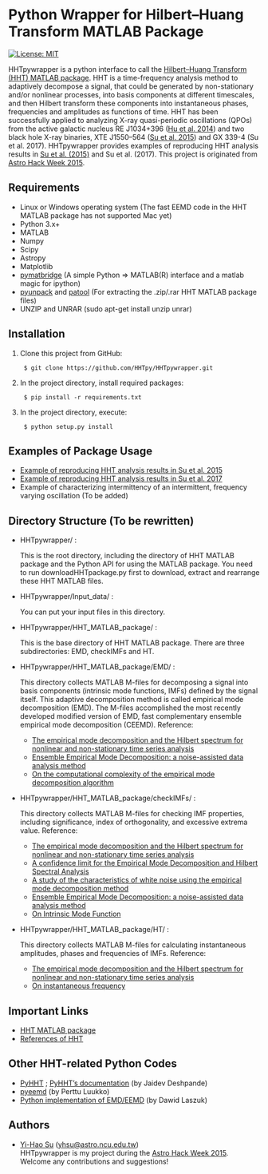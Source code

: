 Python Wrapper for Hilbert–Huang Transform MATLAB Package
=========================================================
 [![License: MIT](https://img.shields.io/badge/License-MIT-blue.svg)](https://github.com/HHTpy/HHTpywrapper/blob/master/LICENSE)

HHTpywrapper is a python interface to call the [Hilbert–Huang Transform (HHT) MATLAB package](http://rcada.ncu.edu.tw/research1.htm). HHT is a time-frequency analysis method to adaptively decompose a signal, that could be generated by non-stationary and/or nonlinear processes, into basis components at different timescales, and then Hilbert transform these components into instantaneous phases, frequencies and amplitudes as functions of time. HHT has been successfully applied to analyzing X-ray quasi-periodic oscillations (QPOs) from the active galactic nucleus
RE J1034+396 ([Hu et al. 2014](http://adsabs.harvard.edu/abs/2014ApJ...788...31H)) and two black hole X-ray binaries, XTE J1550–564 ([Su et al. 2015](http://adsabs.harvard.edu/abs/2015ApJ...815...74S)) and GX 339-4 (Su et al. 2017). HHTpywrapper provides
examples of reproducing HHT analysis results in [Su et al. (2015)](http://adsabs.harvard.edu/abs/2015ApJ...815...74S) and Su et al. (2017). This project is originated from [Astro Hack Week 2015](https://github.com/AstroHackWeek/AstroHackWeek2015/).

Requirements
------------
- Linux or Windows operating system (The fast EEMD code in the HHT MATLAB package has not supported Mac yet)
- Python 3.x+
- MATLAB
- Numpy
- Scipy
- Astropy
- Matplotlib
- [pymatbridge](https://github.com/arokem/python-matlab-bridge) (A simple Python => MATLAB(R) interface and a matlab magic for ipython)
- [pyunpack](https://pypi.python.org/pypi/pyunpack) and [patool](http://wummel.github.io/patool/) (For extracting the .zip/.rar HHT MATLAB package files)
- UNZIP and UNRAR (sudo apt-get install unzip unrar)

Installation
------------
1. Clone this project from GitHub:

        $ git clone https://github.com/HHTpy/HHTpywrapper.git

2. In the project directory, install required packages:

        $ pip install -r requirements.txt

3. In the project directory, execute:

        $ python setup.py install

Examples of Package Usage
-----
- [Example of reproducing HHT analysis results in Su et al. 2015](https://github.com/HHTpy/HHTpywrapper/blob/master/notebooks/example_Su_etal2015.ipynb)
- [Example of reproducing HHT analysis results in Su et al. 2017](https://github.com/HHTpy/HHTpywrapper/blob/master/notebooks/example_Su_etal2017.ipynb)
- Example of characterizing intermittency of an intermittent, frequency varying oscillation (To be added)

Directory Structure (To be rewritten)
-------------------
- HHTpywrapper/ :

  This is the root directory, including the directory of HHT MATLAB package and the Python API for using the MATLAB package. You need to run downloadHHTpackage.py first to download, extract and rearrange these HHT MATLAB files.

- HHTpywrapper/Input_data/ :

   You can put your input files in this directory.

- HHTpywrapper/HHT_MATLAB_package/ :

   This is the base directory of HHT MATLAB package. There are three subdirectories: EMD, checkIMFs and HT.

- HHTpywrapper/HHT_MATLAB_package/EMD/ :

   This directory collects MATLAB M-files for decomposing a signal into basis components (intrinsic mode functions, IMFs) defined by the signal itself. This adaptive decomposition method is called empirical mode decomposition (EMD). The M-files accomplished the most recently developed modified version of EMD, fast complementary ensemble empirical mode decomposition (CEEMD). Reference:
     * [The empirical mode decomposition and the Hilbert spectrum for nonlinear and non-stationary time series analysis](http://rcada.ncu.edu.tw/ref/reference002.pdf)
     * [Ensemble Empirical Mode Decomposition: a noise-assisted data analysis method](http://rcada.ncu.edu.tw/ref/reference007.pdf)
     * [On the computational complexity of the empirical mode decomposition algorithm](http://www.sciencedirect.com/science/article/pii/S0378437114000247)


- HHTpywrapper/HHT_MATLAB_package/checkIMFs/ :

   This directory collects MATLAB M-files for checking IMF properties, including significance, index of orthogonality, and excessive extrema value. Reference:
   * [The empirical mode decomposition and the Hilbert spectrum for nonlinear and non-stationary time series analysis](http://rcada.ncu.edu.tw/ref/reference002.pdf)
   * [A confidence limit for the Empirical Mode Decomposition and Hilbert Spectral Analysis](http://rcada.ncu.edu.tw/ref/reference004.pdf)
   * [A study of the characteristics of white noise using the empirical mode decomposition method](http://rcada.ncu.edu.tw/ref/reference006.pdf)
   * [Ensemble Empirical Mode Decomposition: a noise-assisted data analysis method](http://rcada.ncu.edu.tw/ref/reference007.pdf)
   * [On Intrinsic Mode Function](http://rcada.ncu.edu.tw/ref/reference013.pdf)


- HHTpywrapper/HHT_MATLAB_package/HT/ :

   This directory collects MATLAB M-files for calculating instantaneous amplitudes, phases and frequencies of IMFs. Reference:
   * [The empirical mode decomposition and the Hilbert spectrum for nonlinear and non-stationary time series analysis](http://rcada.ncu.edu.tw/ref/reference002.pdf)
   * [On instantaneous frequency](http://rcada.ncu.edu.tw/ref/reference005.pdf)

Important Links
---------------
- [HHT MATLAB package](http://rcada.ncu.edu.tw/research1.htm)
- [References of HHT](http://rcada.ncu.edu.tw/research1_clip_reference.htm)

Other HHT-related Python Codes
------------------------------
- [PyHHT](https://github.com/jaidevd/pyhht) ; [PyHHT’s documentation](http://pyhht.readthedocs.io/en/latest/index.html) (by Jaidev Deshpande)
- [pyeemd](http://pyeemd.readthedocs.io/en/latest/) (by Perttu Luukko)
- [Python implementation of EMD/EEMD](https://laszukdawid.com/codes/) (by Dawid Laszuk)

Authors
-------
- [Yi-Hao Su](https://github.com/YihaoSu) (yhsu@astro.ncu.edu.tw) <br>
HHTpywrapper is my project during the [Astro Hack Week 2015](https://github.com/AstroHackWeek/AstroHackWeek2015/). Welcome any contributions and suggestions!

